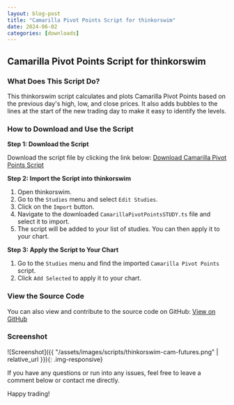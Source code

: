 ```yaml
---
layout: blog-post
title: "Camarilla Pivot Points Script for thinkorswim"
date: 2024-06-02
categories: [downloads]
---
```


## Camarilla Pivot Points Script for thinkorswim

### What Does This Script Do?
This thinkorswim script calculates and plots Camarilla Pivot Points based on the previous day's high, low, and close prices. It also adds bubbles to the lines at the start of the new trading day to make it easy to identify the levels.

### How to Download and Use the Script

**Step 1: Download the Script**

Download the script file by clicking the link below:
<a href="{{ site.baseurl }}/assets/files/CamarillaPivotPointsSTUDY.ts" download="CamarillaPivotPointsSTUDY.ts">Download Camarilla Pivot Points Script</a>

**Step 2: Import the Script into thinkorswim**

1. Open thinkorswim.
2. Go to the `Studies` menu and select `Edit Studies`.
3. Click on the `Import` button.
4. Navigate to the downloaded `CamarillaPivotPointsSTUDY.ts` file and select it to import.
5. The script will be added to your list of studies. You can then apply it to your chart.

**Step 3: Apply the Script to Your Chart**

1. Go to the `Studies` menu and find the imported `Camarilla Pivot Points` script.
2. Click `Add Selected` to apply it to your chart.

### View the Source Code

You can also view and contribute to the source code on GitHub:
[View on GitHub](https://github.com/zackrylangford/think-or-swim-scripts)

### Screenshot

![Screenshot]({{ "/assets/images/scripts/thinkorswim-cam-futures.png" | relative_url }}){: .img-responsive}

If you have any questions or run into any issues, feel free to leave a comment below or contact me directly.

Happy trading!
